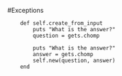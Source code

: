 #Exceptions 

        def self.create_from_input
            puts "What is the answer?"
            question = gets.chomp
            
            puts "What is the answer?"
            answer = gets.chomp
            self.new(question, answer)
        end
        
        